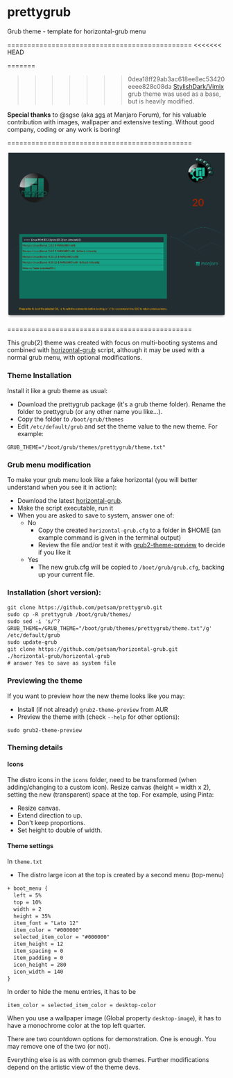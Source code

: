 # prettygrub
Grub theme - template for horizontal-grub menu

==============================================
<<<<<<< HEAD

=======
>>>>>>> 0dea18ff29ab3ac618ee8ec53420eeee828c08da
[StylishDark/Vimix](https://github.com/vinceliuice/grub2-themes) grub theme was used as a base, but is heavily modified.

**Special thanks** to @sgse (aka [sgs](https://forum.manjaro.org/u/sgs/summary) at Manjaro Forum), for his valuable contribution with images, wallpaper and extensive testing. Without good company, coding or any work is boring!

==============================================

<img src="https://raw.githubusercontent.com/petsam/prettygrub/master/screenshot-1024x768.png"/>

==============================================


This grub(2) theme was created with focus on multi-booting systems and combined with [horizontal-grub](https://github.com/petsam/horizontal-grub) script, although it may be used with a normal grub menu, with optional modifications.
### Theme Installation
Install it like a grub theme as usual:

* Download the prettygrub package (it's a grub theme folder). Rename the folder to prettygrub (or any other name you like...).
* Copy the folder to `/boot/grub/themes`
* Edit `/etc/default/grub` and set the theme value to the new theme. For example:
 ```
GRUB_THEME="/boot/grub/themes/prettygrub/theme.txt"
```
### Grub menu modification
To make your grub menu look like a fake horizontal (you will better understand when you see it in action):

* Download the latest [horizontal-grub](https://github.com/petsam/horizontal-grub).
* Make the script executable, run it
* When you are asked to save to system, answer one of:
   -  No
      * Copy the created `horizontal-grub.cfg` to a folder in $HOME (an example command is given in the terminal output)
      * Review the file and/or test it with [grub2-theme-preview](https://github.com/hartwork/grub2-theme-preview) to decide if you like it
  - Yes
     * The new grub.cfg will be copied to `/boot/grub/grub.cfg`, backing up your current file.

### Installation (short version):
```
git clone https://github.com/petsam/prettygrub.git
sudo cp -R prettygrub /boot/grub/themes/
sudo sed -i 's/^?GRUB_THEME=/GRUB_THEME="/boot/grub/themes/prettygrub/theme.txt"/g' /etc/default/grub
sudo update-grub
git clone https://github.com/petsam/horizontal-grub.git
./horizontal-grub/horizontal-grub
# answer Yes to save as system file
```

### Previewing the theme
If you want to preview how the new theme looks like you may:
* Install (if not already) `grub2-theme-preview` from AUR
* Preview the theme with (check `--help` for other options):
```
sudo grub2-theme-preview
```

### Theming details
#### Icons
The distro icons in the `icons` folder, need to be transformed (when adding/changing to a custom icon).
Resize canvas (height = width x 2), setting the new (transparent) space at the top.
For example, using Pinta:
* Resize canvas.
* Extend direction to up.
* Don't keep proportions.
* Set height to double of width.

#### Theme settings
In `theme.txt`
* The distro large icon at the top is created by a second menu (top-menu)
```
+ boot_menu {
  left = 5%
  top = 10%
  width = 2
  height = 35%
  item_font = "Lato 12"
  item_color = "#000000"
  selected_item_color = "#000000"
  item_height = 12
  item_spacing = 0
  item_padding = 0
  icon_height = 280
  icon_width = 140
}
```
In order to hide the menu entries, it has to be
```
item_color = selected_item_color = desktop-color
```
When you use a wallpaper image (Global property `desktop-image`), it has to have a monochrome color at the top left quarter.

There are two countdown options for demonstration. One is enough. You may remove one of the two (or not).

Everything else is as with common grub themes. Further modifications depend on the artistic view of the theme devs.
